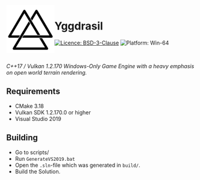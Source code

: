 <img align="left" src="docs/res/icon/ygg256.png" width="128px"/>

# Yggdrasil

[![Licence: BSD-3-Clause](https://img.shields.io/badge/License-BSD--3--Clause-orange.svg)](https://opensource.org/licenses/BSD-3-Clause)
![Platform: Win-64](https://img.shields.io/badge/Platform-Win--64-blue)

<br/>

*C++17 / Vulkan 1.2.170 Windows-Only Game Engine with a heavy emphasis on open world terrain rendering.*

## Requirements
* CMake 3.18
* Vulkan SDK 1.2.170.0 or higher
* Visual Studio 2019

## Building
* Go to scripts/
* Run `GenerateVS2019.bat`
* Open the `.sln`-file which was generated in `build/`.
* Build the Solution.
